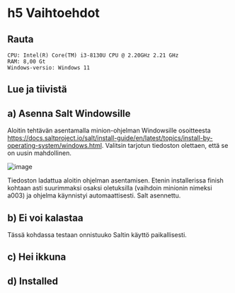 # h5 Vaihtoehdot
## Rauta

    CPU: Intel(R) Core(TM) i3-8130U CPU @ 2.20GHz 2.21 GHz
    RAM: 8,00 Gt
    Windows-versio: Windows 11
    
## Lue ja tiivistä

## a) Asenna Salt Windowsille

Aloitin tehtävän asentamalla minion-ohjelman Windowsille osoitteesta https://docs.saltproject.io/salt/install-guide/en/latest/topics/install-by-operating-system/windows.html. Valitsin tarjotun tiedoston olettaen, että se on uusin mahdollinen.

<img width="auto" alt="image" src="https://user-images.githubusercontent.com/101214286/235321366-5387b5b9-e4e0-45a2-8574-e6ea880b370c.png">

Tiedoston ladattua aloitin ohjelman asentamisen. Etenin installerissa finish kohtaan asti suurimmaksi osaksi oletuksilla (vaihdoin minionin nimeksi a003) ja ohjelma käynnistyi automaattisesti. Salt asennettu.

## b) Ei voi kalastaa

Tässä kohdassa testaan onnistuuko Saltin käyttö paikallisesti. 

## c) Hei ikkuna

## d) Installed
